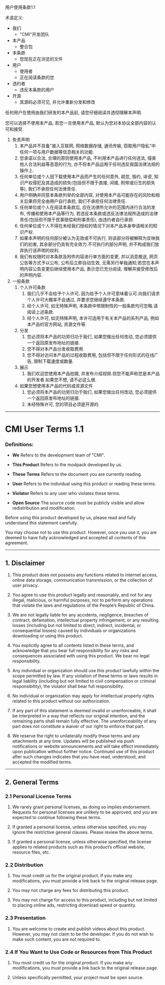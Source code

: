 用户使用条款1.1

术语定义:

* 我们
    * "CMI"开发团队
* 本产品
    * 整合包
* 本条款
    * 您现在正在浏览的文件
* 用户
    * 使用者
    * 正在阅读条款的您
* 违约者
    * 违反本条款的用户
* 开源
    * 其源码必须可见, 并允许重新分发和修改

任何用户在使用由我们研发的本产品前, 请您仔细阅读并透彻理解本声明.

您可以选择不使用本产品, 若您一旦使用本产品, 默认为您对本协议全部内容的认可和接受.

1. 免责声明
    1. 本产品并不具备"接入互联网, 网络数据存储, 通讯传输, 窃取用户隐私"中任何一项与用户数据等信息相关的功能.
    2. 您承诺以合法, 合理的原则使用本产品, 不利用本产品进行任何违法, 侵害他人合法利益等恶意的行为, 亦不将本产品运用于任何违反我国法律法规的操作上.
    3. 任何单位或个人因下载使用本产品而产生的任何意外, 疏忽, 毁约, 诽谤, 知识产权侵犯及其造成的损失(包括但不限于直接, 间接, 附带或衍生的损失等), 我们不承担任何法律责任.
    4. 用户明确并同意本条款列举的全部内容, 对使用本产品可能存在的风险和相关后果将完全由用户自行承担, 我们不承担任何法律责任.
    5. 任何单位或个人在阅读本条款后, 应在法律所允许的范围内进行合法的发布, 传播和使用本产品等行为, 若违反本条款或违反法律法规所造成的法律责任(包括但不限于民事赔偿和刑事责任), 由违约者自行承担.
    6. 任何单位或个人不得在未经我们授权的情况下对本产品本身申请相关的知识产权.
    7. 如果本声明的任何部分被认为无效或不可执行, 则该部分将被解释为反映我们的初衷, 其余部分仍具有完全效力.不可执行的部分声明, 并不构成我们放弃执行该声明的权利.
    8. 我们有权随时对本条款及附件内容进行单方面的变更, 并以消息推送, 网页公告等方式予以公布, 公布后立即自动生效, 无需另行单独通知;若您在本声明内容公告变更后继续使用本产品, 表示您已充分阅读, 理解并接受修改后的声明内容.
2. 一般条款
    1. 个人许可条款
        1. 我们几乎不会给予个人许可, 因为给予个人许可意味着认可.向我们请求个人许可大概率不会通过, 并要求您继续遵守本条款.
        2. 经个人许可, 如无特殊声明, 本条款中带限制性的一般条款均可忽略.请阅读上述条款.
        3. 经个人许可, 如无特殊声明, 本许可适用于有关本产品的系列产品, 例如本产品的官方网站, 资源文件等.
    2. 分发
        1. 您必须将本产品的功劳归功于我们, 如果您做出任何改动, 您必须提供一个返回原发布地址的链接.
        2. 您不得对本产品分发收取费用.
        3. 您不得对访问本产品的过程收取费用, 包括但不限于任何形式的在线广告, 限制下载速度或数量.
    3. 展示
        1. 我们欢迎您使用本产品拍摄, 并发布介绍视频.但您不能声称您是本产品的开发者.如果您不想, 请不必这么做.
    4. 如果您想使用本产品的代码或资源文件
        1. 您必须将本产品的功劳归功于我们, 如果您做出任何改动, 您必须提供一个返回原发布地址的链接.
        2. 未经特殊许可, 您的项目必须是开源的. 

---

# CMI User Terms 1.1

### Definitions:

* **We**
  Refers to the development team of "CMI".

* **This Product**
  Refers to the modpack developed by us.

* **These Terms**
  Refers to the document you are currently reading.

* **User**
  Refers to the individual using this product or reading these terms.

* **Violator**
  Refers to any user who violates these terms.

* **Open Source**
  The source code must be publicly visible and allow redistribution and modification.

Before using this product developed by us, please read and fully understand this statement carefully.

You may choose not to use this product. However, once you use it, you are deemed to have fully acknowledged and accepted all contents of this agreement.

---

## 1. Disclaimer

1. This product does not possess any functions related to internet access, online data storage, communication transmission, or the collection of user privacy.

2. You agree to use this product legally and reasonably, and not for any illegal, malicious, or harmful purposes, nor to perform any operations that violate the laws and regulations of the People’s Republic of China.

3. We are not legally liable for any accidents, negligence, breaches of contract, defamation, intellectual property infringement, or any resulting losses (including but not limited to direct, indirect, incidental, or consequential losses) caused by individuals or organizations downloading or using this product.

4. You explicitly agree to all contents listed in these terms, and acknowledge that you bear full responsibility for any risks and consequences associated with using this product. We bear no legal responsibility.

5. Any individual or organization should use this product lawfully within the scope permitted by law. If any violation of these terms or laws results in legal liability (including but not limited to civil compensation or criminal responsibility), the violator shall bear full responsibility.

6. No individual or organization may apply for intellectual property rights related to this product without our authorization.

7. If any part of this statement is deemed invalid or unenforceable, it shall be interpreted in a way that reflects our original intention, and the remaining parts shall remain fully effective. The unenforceability of any part does not constitute a waiver of our right to enforce that part.

8. We reserve the right to unilaterally modify these terms and any attachments at any time. Updates will be published via push notifications or website announcements and will take effect immediately upon publication without further notice. Continued use of this product after such changes indicates that you have read, understood, and accepted the modified terms.

---

## 2. General Terms

### 2.1 Personal License Terms

1. We rarely grant personal licenses, as doing so implies endorsement. Requests for personal licenses are unlikely to be approved, and you are expected to continue following these terms.

2. If granted a personal license, unless otherwise specified, you may ignore the restrictive general clauses. Please review the above terms.

3. If granted a personal license, unless otherwise specified, the license applies to related products such as this product’s official website, resource files, etc.

### 2.2 Distribution

1. You must credit us for the original product. If you make any modifications, you must provide a link back to the original release page.

2. You may not charge any fees for distributing this product.

3. You may not charge for access to this product, including but not limited to placing online ads, restricting download speed or quantity.

### 2.3 Presentation

1. You are welcome to create and publish videos about this product. However, you may not claim to be the developer. If you do not wish to make such content, you are not required to.

### 2.4 If You Want to Use Code or Resources from This Product

1. You must credit us for the original product. If you make any modifications, you must provide a link back to the original release page.

2. Unless specifically permitted, your project must be open source.